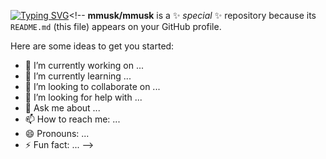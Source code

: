 
[![Typing SVG](https://readme-typing-svg.herokuapp.com?color=%23B538F7&size=32&center=true&vCenter=true&width=800&height=100&lines=Hi+There!+I'm+Mohammed+Muzakkir)](https://git.io/typing-svg)<!--
**mmusk/mmusk** is a ✨ _special_ ✨ repository because its `README.md` (this file) appears on your GitHub profile.

Here are some ideas to get you started:

- 🔭 I’m currently working on ...
- 🌱 I’m currently learning ...
- 👯 I’m looking to collaborate on ...
- 🤔 I’m looking for help with ...
- 💬 Ask me about ...
- 📫 How to reach me: ...
- 😄 Pronouns: ...
- ⚡ Fun fact: ...
-->
